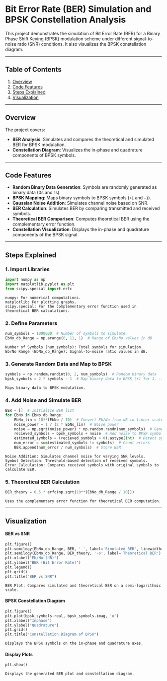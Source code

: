 # Bit Error Rate (BER) Simulation and BPSK Constellation Analysis

This project demonstrates the simulation of Bit Error Rate (BER) for a Binary Phase Shift Keying (BPSK) modulation scheme under different signal-to-noise ratio (SNR) conditions. It also visualizes the BPSK constellation diagram.

---

## Table of Contents
1. [Overview](#overview)
2. [Code Features](#code-features)
3. [Steps Explained](#steps-explained)
4. [Visualization](#visualization)

---

## Overview
The project covers:
- **BER Analysis**: Simulates and compares the theoretical and simulated BER for BPSK modulation.
- **Constellation Diagram**: Visualizes the in-phase and quadrature components of BPSK symbols.

---

## Code Features
- **Random Binary Data Generation**: Symbols are randomly generated as binary data (0s and 1s).
- **BPSK Mapping**: Maps binary symbols to BPSK symbols (`+1` and `-1`).
- **Gaussian Noise Addition**: Simulates channel noise based on SNR.
- **BER Calculation**: Simulates BER by comparing transmitted and received symbols.
- **Theoretical BER Comparison**: Computes theoretical BER using the complementary error function.
- **Constellation Visualization**: Displays the in-phase and quadrature components of the BPSK signal.

---

## Steps Explained

### 1. Import Libraries
```python
import numpy as np
import matplotlib.pyplot as plt
from scipy.special import erfc
```
    numpy: For numerical computations.
    matplotlib: For plotting graphs.
    scipy.special: For the complementary error function used in theoretical BER calculations.

### 2. Define Parameters
```python
num_symbols = 1000000  # Number of symbols to simulate
EbNo_db_Range = np.arange(0, 11, 1)  # Range of Eb/No values in dB
```
    Number of Symbols (num_symbols): Total symbols for simulation.
    Eb/No Range (EbNo_db_Range): Signal-to-noise ratio values in dB.

### 3. Generate Random Data and Map to BPSK
```python
symbols = np.random.randint(0, 2, num_symbols)  # Random binary data
bpsk_symbols = 2 * symbols - 1  # Map binary data to BPSK (+1 for 1, -1 for 0)
```
    Maps binary data to BPSK modulation.

### 4. Add Noise and Simulate BER
```python
BER = []  # Initialize BER list
for EbNo in EbNo_db_Range:
    EbNo_lin = 10**(EbNo / 10)  # Convert Eb/No from dB to linear scale
    noise_power = 1 / (2 * EbNo_lin)  # Noise power
    noise = np.sqrt(noise_power) * np.random.randn(num_symbols)  # Generate noise
    recieved_symbols = bpsk_symbols + noise  # Add noise to BPSK symbols
    estimated_symbols = (recieved_symbols > 0).astype(int)  # Detect symbols
    num_error = sum(estimated_symbols != symbols)  # Count errors
    BER.append(num_error / num_symbols)  # Store BER
```
    Noise Addition: Simulates channel noise for varying SNR levels.
    Symbol Detection: Threshold-based detection of received symbols.
    Error Calculation: Compares received symbols with original symbols to calculate BER.

### 5. Theoretical BER Calculation
```python
BER_theory = 0.5 * erfc(np.sqrt(10**(EbNo_db_Range / 10)))
```
    Uses the complementary error function for theoretical BER computation.

---

## Visualization
#### BER vs SNR
```python
plt.figure()
plt.semilogy(EbNo_db_Range, BER, '-', label='Simulated BER', linewidth=5)
plt.semilogy(EbNo_db_Range, BER_theory, '-o', label='Theoretical BER')
plt.xlabel("Eb/No (dB)")
plt.ylabel("BER (Bit Error Rate)")
plt.legend()
plt.grid()
plt.title("BER vs SNR")
```
    BER Plot: Compares simulated and theoretical BER on a semi-logarithmic scale.

#### BPSK Constellation Diagram
```python
plt.figure()
plt.plot(bpsk_symbols.real, bpsk_symbols.imag, 'o')
plt.xlabel("Inphase")
plt.ylabel("Quadrature")
plt.grid()
plt.title("Constellation Diagram of BPSK")
```
    Displays the BPSK symbols on the in-phase and quadrature axes.

#### Display Plots
```python
plt.show()
```
    Displays the generated BER plot and constellation diagram.
